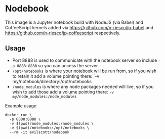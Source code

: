 # Nodebook

This image is a Jupyter notebook build with NodeJS (via Babel) and
CoffeeScript kernels added via https://github.com/n-riesco/jp-babel
and https://github.com/n-riesco/jp-coffeescript respectively.

## Usage

- Port 8888 is used to communicate with the notebook server so include
`-p 8888:8888` so you can access the server.
- `/opt/notebooks` is where your notebook will be run from, so if you
wish to retain it add a volume pointing there:
`-v my/notebook/directory:/opt/notebooks
- `/node_modules` is where any node packages needed will live, so if you
wish to add those add a volume pointing there:
`-v my/node_modules:/node_modules`

Example usage:
```
docker run \
  -p 8888:8888 \
  -v $(pwd)/node_modules:/node_modules \
  -v $(pwd)/notebooks:/opt/notebooks \
  --rm -it evilscott/nodebook
```
